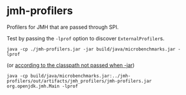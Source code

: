 jmh-profilers
=============

Profilers for JMH that are passed through SPI.

Test by passing the ```-lprof``` option to discover ```ExternalProfiler```s.

```
java -cp ./jmh-profilers.jar -jar build/java/microbenchmarks.jar -lprof
```

(or [according to the classpath not passed when -jar](http://stackoverflow.com/questions/945962/java-problem-running-a-jar-file-in-command-line))

```
java -cp build/java/microbenchmarks.jar:../jmh-profilers/out/artifacts/jmh_profilers/jmh-profilers.jar org.openjdk.jmh.Main -lprof
```